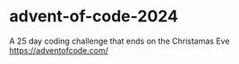 # advent-of-code-2024
A 25 day coding challenge that ends on the Christamas Eve
https://adventofcode.com/
